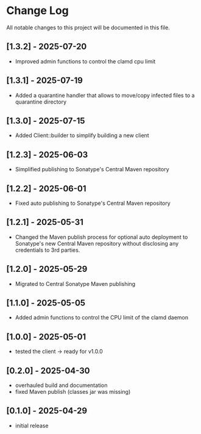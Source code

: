 # Change Log


All notable changes to this project will be documented in this file.



## [1.3.2] - 2025-07-20

- Improved admin functions to control the clamd cpu limit



## [1.3.1] - 2025-07-19

- Added a quarantine handler that allows to move/copy infected files to a 
  quarantine directory



## [1.3.0] - 2025-07-15

- Added Client::builder to simplify building a new client



## [1.2.3] - 2025-06-03

- Simplified publishing to Sonatype's Central Maven repository



## [1.2.2] - 2025-06-01

- Fixed auto publishing to Sonatype's Central Maven repository



## [1.2.1] - 2025-05-31

- Changed the Maven publish process for optional auto deployment to Sonatype's 
  new Central Maven repository without disclosing any credentials to 3rd parties.



## [1.2.0] - 2025-05-29

- Migrated to Central Sonatype Maven publishing



## [1.1.0] - 2025-05-05

- Added admin functions to control the CPU limit of the clamd daemon



## [1.0.0] - 2025-05-01

- tested the client -> ready for v1.0.0



## [0.2.0] - 2025-04-30

- overhauled build and documentation
- fixed Maven publish (classes jar was missing)



## [0.1.0] - 2025-04-29

- initial release
